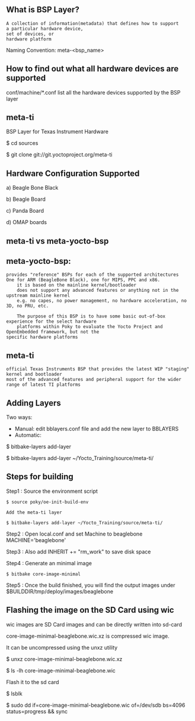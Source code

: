 What is BSP Layer?
-------------------

	A collection of information(metadata) that defines how to support 
	a particular hardware device, 
	set of devices, or 
	hardware platform
	
Naming Convention: meta-<bsp_name>

How to find out what all hardware devices are supported
---------------------------------------------------------

conf/machine/*.conf list all the hardware devices supported by the BSP layer

meta-ti
----------

BSP Layer for Texas Instrument Hardware

$ cd sources

$ git clone git://git.yoctoproject.org/meta-ti

Hardware Configuration Supported
----------------------------------

a) Beagle Bone Black

b) Beagle Board

c) Panda Board

d) OMAP boards


meta-ti vs meta-yocto-bsp
--------------------------

meta-yocto-bsp:
---------------

	provides "reference" BSPs for each of the supported architectures
	One for ARM (BeagleBone Black), one for MIPS, PPC and x86.
    	it is based on the mainline kernel/bootloader
    	does not support any advanced features or anything not in the upstream mainline kernel
    	e.g. no capes, no power management, no hardware acceleration, no 3D, no PRU, etc.
    	
    	The purpose of this BSP is to have some basic out-of-box experience for the select hardware
        platforms within Poky to evaluate the Yocto Project and OpenEmbedded framework, but not the
	specific hardware platforms

meta-ti
----------

    official Texas Instruments BSP that provides the latest WIP "staging" kernel and bootloader
    most of the advanced features and peripheral support for the wider range of latest TI platforms

Adding Layers
--------------

Two ways:

-	Manual: edit bblayers.conf file and add the new layer to BBLAYERS
-	Automatic: 

$ bitbake-layers add-layer <path-to-new-layer>

$ bitbake-layers add-layer ~/Yocto_Training/source/meta-ti/


Steps for building
-------------------

Step1 : Source the environment script

	$ source poky/oe-init-build-env

	Add the meta-ti layer

	$ bitbake-layers add-layer ~/Yocto_Training/source/meta-ti/

Step2 : Open local.conf and set Machine to beaglebone
	MACHINE='beaglebone'

Step3 : Also add INHERIT += "rm_work" to save disk space

Step4 : Generate an minimal image

	$ bitbake core-image-minimal

Step5 : Once the build finished, you will find the output images under $BUILDDIR/tmp/deploy/images/beaglebone 



Flashing the image on the SD Card using wic
--------------------------------------------

wic images are SD Card images and can be directly written into sd-card

core-image-minimal-beaglebone.wic.xz is compressed wic image.

It can be uncompressed using the unxz utility

$ unxz core-image-minimal-beaglebone.wic.xz

$ ls -lh core-image-minimal-beaglebone.wic

Flash it to the sd card

$ lsblk

$ sudo dd if=core-image-minimal-beaglebone.wic of=/dev/sdb bs=4096 status=progress && sync
